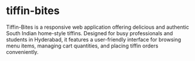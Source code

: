 # tiffin-bites
Tiffin-Bites is a responsive web application offering delicious and authentic South Indian home-style tiffins. Designed for busy professionals and students in Hyderabad, it features a user-friendly interface for browsing menu items, managing cart quantities, and placing tiffin orders conveniently.
